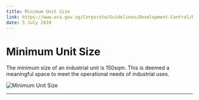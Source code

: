 ```yaml
---
title: Minimum Unit Size
link: https://www.ura.gov.sg/Corporate/Guidelines/Development-Control/Non-Residential/B2/Unit-Size
date: 5 July 2019
---
```


# Minimum Unit Size

The minimum size of an industrial unit is 150sqm. This is deemed a meaningful space to meet the operational needs of industrial uses.

![Minimum Unit Size](https://www.ura.gov.sg/-/media/Corporate/Guidelines/Development-control/Industrial/B104_Minimum_Unit_Size.jpg?h=100%25&w=100%25)

---


